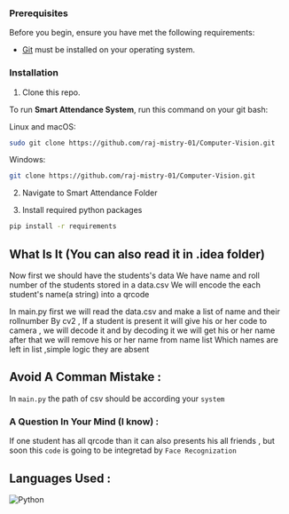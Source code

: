### Prerequisites

Before you begin, ensure you have met the following requirements:

* [Git](https://git-scm.com/downloads "Download Git") must be installed on your operating system.

### Installation 

1. Clone this repo.

To run **Smart Attendance System**, run this command on your git bash:

Linux and macOS:

```bash
sudo git clone https://github.com/raj-mistry-01/Computer-Vision.git
```

Windows:

```bash
git clone https://github.com/raj-mistry-01/Computer-Vision.git
```

2. Navigate to Smart Attendance Folder
   
3. Install required python packages

```bash
pip install -r requirements
```

## What Is It (You can also read it in .idea folder)
Now first we should have the students's data
We have name and roll number of the students stored in a data.csv
We will encode the each student's name(a string) into a qrcode

In main.py
    first we will read the data.csv and make a list of name and their rollnumber
    By cv2 , If a student is present it will give his or her code to camera , we will 
    decode it and by decoding it we will get his or her name after that we will remove 
    his or her name from name list
    Which names are left in list ,simple logic they are absent


## Avoid A Comman Mistake : 
In ```main.py``` the path of csv should be according your ```system```

### A Question In Your Mind (I know) :
If one student has all qrcode than it can also presents his all friends , but soon this ```code``` is going to be integretad by ```Face Recognization```

## Languages Used : 
![Python](https://img.shields.io/badge/python-3670A0?style=for-the-badge&logo=python&logoColor=ffdd54)
